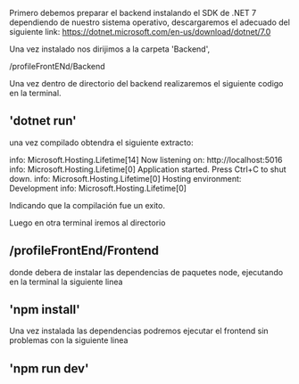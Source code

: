 Primero debemos preparar el backend instalando el SDK de .NET 7 dependiendo de nuestro sistema operativo, descargaremos el adecuado del siguiente link: https://dotnet.microsoft.com/en-us/download/dotnet/7.0

Una vez instalado nos dirijimos a la carpeta 'Backend',

/profileFrontENd/Backend

Una vez dentro de directorio del backend realizaremos el siguiente codigo en la terminal.

## 'dotnet run'

una vez compilado obtendra el siguiente extracto: 

info: Microsoft.Hosting.Lifetime[14]
      Now listening on: http://localhost:5016
info: Microsoft.Hosting.Lifetime[0]
      Application started. Press Ctrl+C to shut down.
info: Microsoft.Hosting.Lifetime[0]
      Hosting environment: Development
info: Microsoft.Hosting.Lifetime[0]

Indicando que la compilación fue un exito.

Luego en otra terminal iremos al directorio

## /profileFrontEnd/Frontend

donde debera de instalar las dependencias de paquetes node, ejecutando en la terminal la siguiente linea

## 'npm install'

Una vez instalada las dependencias podremos ejecutar el frontend sin problemas con la siguiente linea

## 'npm run dev'

